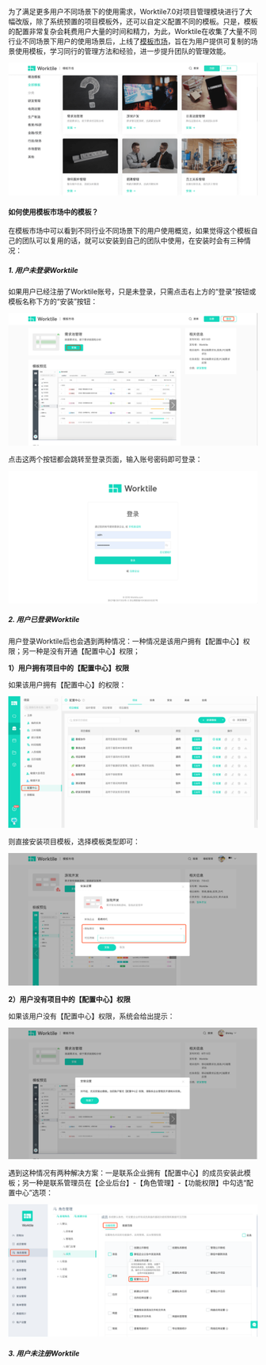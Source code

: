 为了满足更多用户不同场景下的使用需求，Worktile7.0对项目管理模块进行了大幅改版，除了系统预置的项目模板外，还可以自定义配置不同的模板。只是，模板的配置非常复杂会耗费用户大量的时间和精力，为此，Worktile在收集了大量不同行业不同场景下用户的使用场景后，上线了[模板市场](https://apps.worktile.com/templates)，旨在为用户提供可复制的场景使用模板，学习同行的管理方法和经验，进一步提升团队的管理效能。

![](/assets/0-模板市场.png)

#### 如何使用模板市场中的模板？
在模板市场中可以看到不同行业不同场景下的用户使用概览，如果觉得这个模板自己的团队可以复用的话，就可以安装到自己的团队中使用，在安装时会有三种情况：

##### 1. 用户未登录Worktile
如果用户已经注册了Worktile账号，只是未登录，只需点击右上方的“登录”按钮或模板名称下方的“安装”按钮：

![](/assets/0-安装模板1.png)

点击这两个按钮都会跳转至登录页面，输入账号密码即可登录：

![](/assets/2-登录页面.png)

##### 2. 用户已登录Worktile
用户登录Worktile后也会遇到两种情况：一种情况是该用户拥有【配置中心】权限；另一种是没有开通【配置中心】权限；

**1）用户拥有项目中的【配置中心】权限**

如果该用户拥有【配置中心】的权限：

![](/assets/配置中心权限1.png)

则直接安装项目模板，选择模板类型即可：

![](/assets/4-安装模板.png)

**2）用户没有项目中的【配置中心】权限**

如果该用户没有【配置中心】权限，系统会给出提示：

![](/assets/0-配置中心权限1.png)

遇到这种情况有两种解决方案：一是联系企业拥有【配置中心】的成员安装此模板；另一种是联系管理员在【企业后台】-【角色管理】-【功能权限】中勾选“配置中心”选项：

![](/assets/配置中心权限2.png)

##### 3. 用户未注册Worktile










